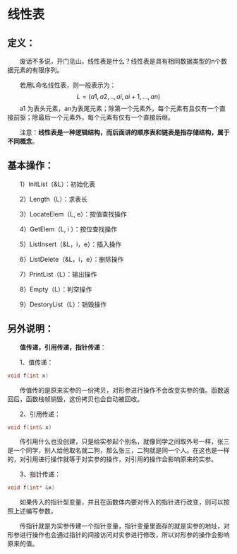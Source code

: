 # 线性表



## 定义：

&emsp;&emsp;废话不多说，开门见山。线性表是什么？线性表是具有相同数据类型的n个数据元素的有限序列。

&emsp;&emsp;若用L命名线性表，则一般表示为：
$$
L = ( a1,a2,..,ai,ai+1,...,an)
$$
&emsp;&emsp;a1 为表头元素，an为表尾元素；除第一个元素外，每个元素有且仅有一个直接前驱；除最后一个元素外，每个元素有仅有一个直接后继。

&emsp;&emsp;注意：**线性表是一种逻辑结构，而后面讲的顺序表和链表是指存储结构，属于不同概念**。



## 基本操作：

&emsp;&emsp;1）InitList（&L）：初始化表

&emsp;&emsp;2）Length（L）：求表长

&emsp;&emsp;3）LocateElem（L, e）：按值查找操作

&emsp;&emsp;4）GetElem（L, i ）：按位查找操作

&emsp;&emsp;5）ListInsert（&L，i，e）：插入操作

&emsp;&emsp;6）ListDelete（&L，i，e）：删除操作

&emsp;&emsp;7）PrintList（L）：输出操作

&emsp;&emsp;8）Empty（L）：判空操作

&emsp;&emsp;9）DestoryList（L）：销毁操作



## 另外说明：

&emsp;&emsp;**值传递，引用传递，指针传递**：

&emsp;&emsp;1、值传递：

```cpp
void f(int x)
```

&emsp;&emsp;传值传的是原来实参的一份拷贝，对形参进行操作不会改变实参的值。函数返回后，函数栈帧销毁，这份拷贝也会自动被回收。



&emsp;&emsp;2、引用传递：

```cpp
void f(int& x)
```

&emsp;&emsp;传引用什么也没创建，只是给实参起个别名，就像同学之间取外号一样，张三是一个同学，别人给他取名就二狗，那么张三，二狗就是同一个人。在这也是一样的，对引用进行操作就等于对实参的操作，对引用的操作会影响原来的实参。

&emsp;&emsp;3、指针传递：

```cpp
void f(int* &x)
```

&emsp;&emsp;如果传入的指针型变量，并且在函数体内要对传入的指针进行改变，则可以按照上述编写参数。

&emsp;&emsp;传指针就是为实参传建一个指针变量，指针变量里面存的就是实参的地址，对形参进行操作也会通过指针的间接访问对实参进行修改，所以对形参的操作会影响原来的值。
